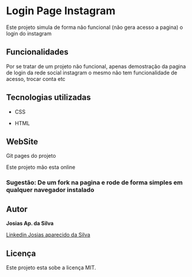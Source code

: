 # Login Page Instagram 


Este projeto simula de forma não funcional (não gera acesso a pagina) o login do instagram 


## Funcionalidades

Por se tratar de um projeto não funcional, apenas demostração da pagina de login da rede social instagram o mesmo não tem funcionalidade de acesso, trocar conta etc


## Tecnologias utilizadas

* CSS 

* HTML


## WebSite

Git pages do projeto

Este projeto mão esta online 
### Sugestão: De um fork na pagina e rode de forma simples em qualquer navegador instalado 
<link aqui>


## Autor

**Josias Ap. da Silva**

[Linkedin Josias aparecido da Silva](https://www.linkedin.com/in/josias-aparecido-da-silva/)


## Licença

Este projeto esta sobe a licença MIT.
